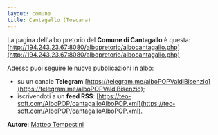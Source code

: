 ```yaml
---
layout: comune
title: Cantagallo (Toscana)
---
```


La pagina dell'albo pretorio del **Comune di Cantagallo** è questa: [http://194.243.23.67:8080/albopretorio/albocantagallo.php](http://194.243.23.67:8080/albopretorio/albocantagallo.php)

Adesso puoi seguire le nuove pubblicazioni in albo:

* su un canale **Telegram** [https://telegram.me/alboPOPValdiBisenzio](https://telegram.me/alboPOPValdiBisenzio);
* iscrivendoti a un **feed RSS**: [https://teo-soft.com/AlboPOP/cantagalloAlboPOP.xml](https://teo-soft.com/AlboPOP/cantagalloAlboPOP.xml).

**Autore**: [Matteo Tempestini](https://twitter.com/il_tempe)
